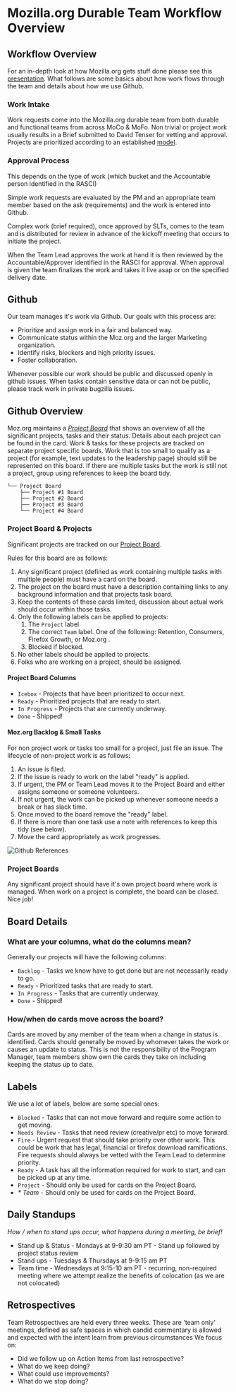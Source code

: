 # Mozilla.org Durable Team Workflow Overview

## Workflow Overview

For an in-depth look at how Mozilla.org gets stuff done please see this [presentation](https://docs.google.com/presentation/d/1p4PLfoEZW8OVoBT1ZBVu4NOOz6WUeqySpnWaeNrAVTQ/edit#slide=id.g2b28aa21b3_2_585). What follows are some basics about how work flows through the team and details about
how we use Github.

### Work Intake

Work requests come into the Mozilla.org durable team from both durable and functional teams from across MoCo & MoFo. Non trivial or project work usually results in a Brief submitted to David Tenser for vetting and approval. Projects are prioritized according to an established [model](https://docs.google.com/presentation/d/1MnxtGiPuYZ1KxFY-KM-NQh7VFlaysJp7gB4rBkJyFXo/edit). 



### Approval Process

This depends on the type of work (which bucket and the Accountable person identified in the RASCI)

Simple work requests are evaluated by the PM and an appropriate team member based on the ask (requirements) and the work is entered into Github.

Complex work (brief required), once approved by SLTs, comes to the team and is distributed for review in advance of the kickoff meeting that occurs to initiate the project.

When the Team Lead approves the work at hand it is then reviewed by the Accountable/Approver identified in the RASCI for approval.  When approval is given the team finalizes the work and takes it live asap or on the specified delivery date.


## Github

Our team manages it's work via Github. Our goals with this process are:

- Prioritize and assign work in a fair and balanced way.
- Communicate status within the Moz.org and the larger Marketing organization.
- Identify risks, blockers and high priority issues.
- Foster collaboration.

Whenever possible our work should be public and discussed openly in github issues. When tasks contain sensitive data
or can not be public, please track work in private bugzilla issues.


## Github Overview

Moz.org maintains a *[Project Board](https://github.com/mozilla/bedrock/projects/3)* that shows an overview of all the significant projects, tasks and their status. Details about each project can be found in the card. Work & tasks for these projects are tracked on separate project specific boards. Work that is too small to qualify as a project (for example, text updates to the leadership page) should still be represented on this board. If there are multiple tasks but the work is still not a project, group using references to keep the board tidy.

```
└── Project Board
    ├── Project #1 Board
    ├── Project #2 Board
    ├── Project #3 Board
    └── Project #4 Board
```

### Project Board & Projects

Significant projects are tracked on our [Project Board](https://github.com/mozilla/bedrock/projects/3).

Rules for this board are as follows:

1. Any significant project (defined as work containing multiple tasks with multiple people) must have a card on the board.
1. The project on the board must have a description containing links to any background information and that projects task board. 
1. Keep the contents of these cards limited, discussion about actual work should occur within those tasks.
1. Only the following labels can be applied to projects:
      1. The `Project` label.
      2. The correct `Team` label. One of the following: Retention, Consumers, Firefox Growth, or Moz.org . 
      3. Blocked if blocked.
1. No other labels should be applied to projects.
1. Folks who are working on a project, should be assigned.

#### Project Board Columns

- `Icebox` - Projects that have been prioritized to occur next.
- `Ready` - Prioritized projects that are ready to start.
- `In Progress` - Projects that are currently underway.
- `Done` - Shipped!

#### Moz.org Backlog & Small Tasks

For non project work or tasks too small for a project, just file an issue. The lifecycle of non-project work is as follows:

1. An issue is filed.
1. If the issue is ready to work on the label "ready" is applied.
1. If urgent, the PM or Team Lead moves it to the Project Board and either assigns someone or someone volunteers.
1. If not urgent, the work can be picked up whenever someone needs a break or has slack time.
1. Once moved to the board remove the "ready" label. 
1. If there is more than one task use a note with references to keep this tidy (see below).
1. Move the card appropriately as work progresses.

![Github References](/mozdotorgdurable/references.png)

### Project Boards

Any significant project should have it's own project board where work is managed. When work on a project is complete, the board can be closed. Nice job!

## Board Details

### What are your columns, what do the columns mean?

Generally our projects will have the following columns:

- `Backlog` - Tasks we know have to get done but are not necessarily ready to go.
- `Ready` - Prioritized tasks that are ready to start.
- `In Progress` - Tasks that are currently underway.
- `Done` - Shipped!

### How/when do cards move across the board?

Cards are moved by any member of the team when a change in status is identified. Cards should generally be moved by whomever takes the work or causes an update to status. This is not the responsibility of the Program Manager, team members show own the cards they take on including keeping the status up to date.

## Labels

We use a lot of labels, below are some special ones:

- `Blocked` - Tasks that can not move forward and require some action to get moving. 
- `Needs Review` - Tasks that need review (creative/pr etc) to move forward. 
- `Fire` -  Urgent request that should take priority over other work. This could be work that has legal, financial or firefox download ramifications. Fire requests should always be vetted with the Team Lead to determine priority.
- `Ready` - A task has all the information required for work to start, and can be picked up at any time.
- `Project` - Should only be used for cards on the Project Board.
- _* Team_ -  Should only be used for cards on the Project Board.


## Daily Standups

*How / when to stand ups occur, what happens during a meeting, be brief!*

* Stand up & Status - Mondays at 9-9:30 am PT - Stand up followed by project status review 
* Stand ups - Tuesdays & Thursdays at 9-9:15 am PT
* Team time - Wednesdays at 9:15-10 am PT - recurring, non-required meeting where we attempt realize the benefits of colocation (as we are not colocated)


## Retrospectives

Team Retrospectives are held every three weeks. These are 'team only' meetings, defined as safe spaces in which candid commentary is allowed and expected with the intent learn from previous circumstances
We focus on: 
- Did we follow up on Action Items from last retrospective?
- What do we keep doing?
- What could use improvements?
- What do we stop doing?
